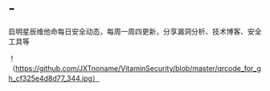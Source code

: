 # -
启明星辰维他命每日安全动态，每周一周四更新，分享漏洞分析、技术博客、安全工具等



！（https://github.com/JXTnoname/VitaminSecurity/blob/master/qrcode_for_gh_cf325e4d8d77_344.jpg）
